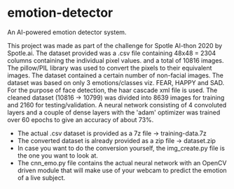 # emotion-detector
An AI-powered emotion detector system.

This project was made as part of the challenge for Spotle AI-thon 2020 by Spotle.ai.
The dataset provided was a .csv file containing 48x48 = 2304 columns containing the individual pixel values. and a total of 10816 images.
The pillow/PIL library was used to convert the pixels to their equivalent images.
The dataset contained a certain number of non-facial images.
The dataset was based on only 3 emotions/classes viz. FEAR, HAPPY and SAD.
For the purpose of face detection, the haar cascade xml file is used.
The cleaned dataset (10816 -> 10799) was divided into 8639 images for training and 2160 for testing/validation.
A neural network consisting of 4 convoluted layers and a couple of dense layers with the 'adam' optimizer was trained over 60 epochs to give an accuracy of about 73%.

- The actual .csv dataset is provided as a 7z file -> training-data.7z
- The converted dataset is already provided as a zip file -> dataset.zip
- In case you want to do the conversion yourself, the img_create.py file is the one you want to look at.
- The cnn_emo.py file contains the actual neural network with an OpenCV driven module that will make use of your webcam to predict the emotion of a live subject.
